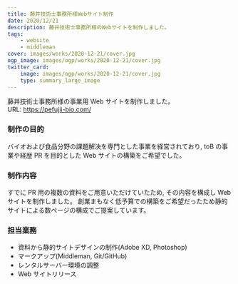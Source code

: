 ```yaml
---
title: 藤井技術士事務所様Webサイト制作
date: 2020/12/21
description: 藤井技術士事務所様のWebサイトを制作しました。
tags:
    - website
    - middleman
cover: images/works/2020-12-21/cover.jpg
ogp_image: images/ogp/works/2020-12-21/cover.jpg
twitter_card:
    image: images/ogp/works/2020-12-21/cover.jpg
    type: summary_large_image
---
```


<!-- textlint-disable -->

藤井技術士事務所様の事業用 Web サイトを制作しました。<br>
URL: https://pefujii-bio.com/

<!-- textlint-enable -->

<!--more-->

### 制作の目的

バイオおよび食品分野の課題解決を専門とした事業を経営されており, toB の事業や経歴 PR を目的とした Web サイトの構築をご希望でした。

### 制作内容

すでに PR 用の複数の資料をご用意いただけていたため, その内容を構成し Web サイトを制作しました。
創業まもなく低予算での構築をご希望だったため静的サイトによる数ページの構成でご提案しています。

### 担当業務

- 資料から静的サイトデザインの制作(Adobe XD, Photoshop)
- マークアップ(Middleman, Git/GitHub)
- レンタルサーバー環境の調整
- Web サイトリリース
